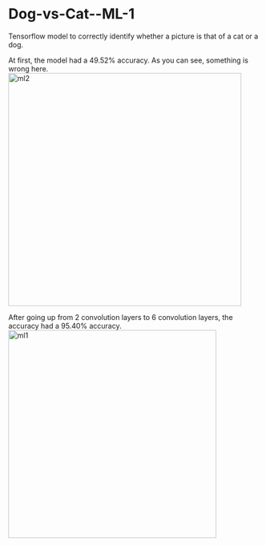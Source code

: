 # Dog-vs-Cat--ML-1
Tensorflow model to correctly identify whether a picture is that of a cat or a dog.

At first, the model had a 49.52% accuracy. As you can see, something is wrong here.
<img width="465" alt="ml2" src="https://user-images.githubusercontent.com/22898605/29312583-bbefedf8-817b-11e7-9a74-cec826086662.png">

After going up from 2 convolution layers to 6 convolution layers, the accuracy had a 95.40% accuracy.
<img width="415" alt="ml1" src="https://user-images.githubusercontent.com/22898605/29312537-76093b5a-817b-11e7-9004-006eac83d346.PNG">
